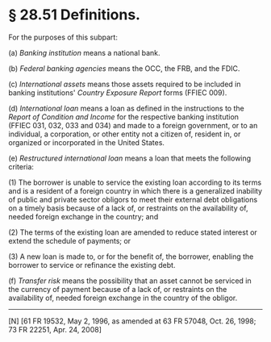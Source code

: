 # § 28.51   Definitions.

For the purposes of this subpart:


(a) *Banking institution* means a national bank.


(b) *Federal banking agencies* means the OCC, the FRB, and the FDIC.


(c) *International assets* means those assets required to be included in banking institutions' *Country Exposure Report* forms (FFIEC 009).


(d) *International loan* means a loan as defined in the instructions to the *Report of Condition and Income* for the respective banking institution (FFIEC 031, 032, 033 and 034) and made to a foreign government, or to an individual, a corporation, or other entity not a citizen of, resident in, or organized or incorporated in the United States.


(e) *Restructured international loan* means a loan that meets the following criteria: 


(1) The borrower is unable to service the existing loan according to its terms and is a resident of a foreign country in which there is a generalized inability of public and private sector obligors to meet their external debt obligations on a timely basis because of a lack of, or restraints on the availability of, needed foreign exchange in the country; and 


(2) The terms of the existing loan are amended to reduce stated interest or extend the schedule of payments; or 


(3) A new loan is made to, or for the benefit of, the borrower, enabling the borrower to service or refinance the existing debt. 


(f) *Transfer risk* means the possibility that an asset cannot be serviced in the currency of payment because of a lack of, or restraints on the availability of, needed foreign exchange in the country of the obligor. 



---

[N] [61 FR 19532, May 2, 1996, as amended at 63 FR 57048, Oct. 26, 1998; 73 FR 22251, Apr. 24, 2008]




